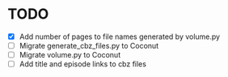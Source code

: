 # TODO

- [x] Add number of pages to file names generated by volume.py
- [ ] Migrate generate_cbz_files.py to Coconut
- [ ] Migrate volume.py to Coconut
- [ ] Add title and episode links to cbz files

